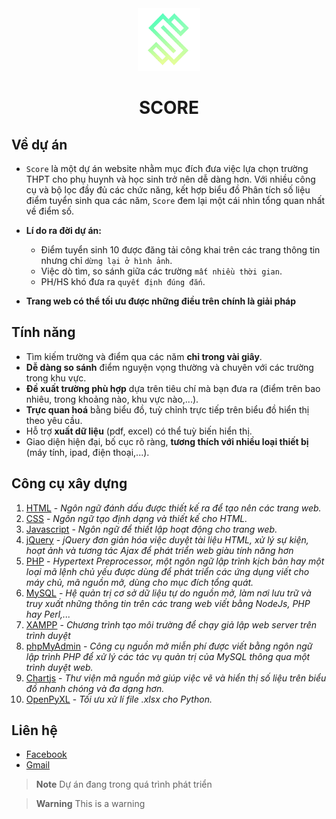 <div align="center">
  <img src="src/img/logo.png" alt="Logo" width="100" height="100">
  <h1 align="center">SCORE</h1>
</div>
  


## Về dự án
- `Score` là một dự án website nhằm mục đích đưa việc lựa chọn trường THPT cho phụ huynh và học sinh trở nên dễ dàng hơn. Với nhiều công cụ và bộ lọc đầy đủ các chức năng, kết hợp biểu đồ Phân tích số liệu điểm tuyển sinh qua các năm, `Score` đem lại một cái nhìn tổng quan nhất về điểm số.

- **Lí do ra đời dự án:**
  - Điểm tuyển sinh 10 được đăng tải công khai trên các trang thông tin nhưng chỉ `dừng lại ở hình ảnh`.
  - Việc dò tìm, so sánh giữa các trường `mất nhiều thời gian`.
  - PH/HS khó đưa ra `quyết định đúng đắn`.


- **Trang web có thể tối ưu được những điều trên chính là giải pháp**

## Tính năng
- Tìm kiếm trường và điểm qua các năm **chỉ trong vài giây**.
- **Dễ dàng so sánh** điểm nguyện vọng thường và chuyên với các trường trong khu vực.
- **Đề xuất trường phù hợp** dựa trên tiêu chí mà bạn đưa ra (điểm trên bao nhiêu, trong khoảng nào, khu vực nào,...).
- **Trực quan hoá** bằng biểu đồ, tuỳ chỉnh trực tiếp trên biểu đồ hiển thị theo yêu cầu.
- Hỗ trợ **xuất dữ liệu** (pdf, excel) có thể tuỳ biến hiển thị.
- Giao diện hiện đại, bố cục rõ ràng, **tương thích với nhiều loại thiết bị** (máy tính, ipad, điện thoại,...).

## Công cụ xây dựng
1. [HTML](https://developer.mozilla.org/en-US/docs/Web/HTML) - *Ngôn ngữ đánh dấu được thiết kế ra để tạo nên các trang web.*
2. [CSS](https://developer.mozilla.org/en-US/docs/Web/CSS) - *Ngôn ngữ tạo định dạng và thiết kế cho HTML.*
3. [Javascript](https://developer.mozilla.org/en-US/docs/Web/JavaScrip) - *Ngôn ngữ để thiết lập hoạt động cho trang web.*
4. [jQuery](https://jquery.com/) - *jQuery đơn giản hóa việc duyệt tài liệu HTML, xử lý sự kiện, hoạt ảnh và tương tác Ajax để phát triển web giàu tính năng hơn*
5. [PHP](https://www.php.net/) - *Hypertext Preprocessor, một ngôn ngữ lập trình kịch bản hay một loại mã lệnh chủ yếu được dùng để phát triển các ứng dụng viết cho máy chủ, mã nguồn mở, dùng cho mục đích tổng quát.*
6. [MySQL](https://www.mysql.com/) - *Hệ quản trị cơ sở dữ liệu tự do nguồn mở, làm nơi lưu trữ và truy xuất những thông tin trên các trang web viết bằng NodeJs, PHP hay Perl,...*
7. [XAMPP](https://www.apachefriends.org/) - *Chương trình tạo môi trường để chạy giả lập web server trên trình duyệt*
8. [phpMyAdmin](https://www.phpmyadmin.net/) - *Công cụ nguồn mở miễn phí được viết bằng ngôn ngữ lập trình PHP để xử lý các tác vụ quản trị của MySQL thông qua một trình duyệt web.*
9. [Chartjs](https://www.chartjs.org/) - *Thư viện mã nguồn mở giúp việc vẽ và hiển thị số liệu trên biểu đồ nhanh chóng và đa dạng hơn.*
10. [OpenPyXL](https://openpyxl.readthedocs.io/) - *Tối ưu xử lí file .xlsx cho Python.*

## Liên hệ
- [Facebook](https://www.facebook.com/its.longto/)
- <a href="mailto:longto.xp@gmail.com">Gmail</a>


> **Note**
> Dự án đang trong quá trình phát triển

> **Warning**
> This is a warning
